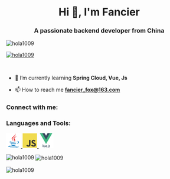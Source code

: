 <h1 align="center">Hi 👋, I'm Fancier</h1>
<h3 align="center">A passionate backend developer from China</h3>

<p align="left"> <img src="https://komarev.com/ghpvc/?username=hola1009&label=Profile%20views&color=0e75b6&style=flat" alt="hola1009" /> </p>

<p align="left"> <a href="https://github.com/ryo-ma/github-profile-trophy"><img src="https://github-profile-trophy.vercel.app/?username=hola1009" alt="hola1009" /></a> </p>

<p align="left"> <a href="https://twitter.com/" target="blank"><img src="https://img.shields.io/twitter/follow/?logo=twitter&style=for-the-badge" alt="" /></a> </p>

- 🌱 I’m currently learning **Spring Cloud, Vue, Js**

- 📫 How to reach me **fancier_fox@163.com**

<h3 align="left">Connect with me:</h3>
<p align="left">
</p>

<h3 align="left">Languages and Tools:</h3>
<p align="left"> <a href="https://www.java.com" target="_blank" rel="noreferrer"> <img src="https://raw.githubusercontent.com/devicons/devicon/master/icons/java/java-original.svg" alt="java" width="40" height="40"/> </a> <a href="https://developer.mozilla.org/en-US/docs/Web/JavaScript" target="_blank" rel="noreferrer"> <img src="https://raw.githubusercontent.com/devicons/devicon/master/icons/javascript/javascript-original.svg" alt="javascript" width="40" height="40"/> </a> <a href="https://vuejs.org/" target="_blank" rel="noreferrer"> <img src="https://raw.githubusercontent.com/devicons/devicon/master/icons/vuejs/vuejs-original-wordmark.svg" alt="vuejs" width="40" height="40"/> </a> </p>

<p><img align="left" src="https://github-readme-stats.vercel.app/api/top-langs?username=hola1009&show_icons=true&locale=en&layout=compact" alt="hola1009" /></p>

<p>&nbsp;<img align="center" src="https://github-readme-stats.vercel.app/api?username=hola1009&show_icons=true&locale=en" alt="hola1009" /></p>

<p><img align="center" src="https://github-readme-streak-stats.herokuapp.com/?user=hola1009&" alt="hola1009" /></p>
